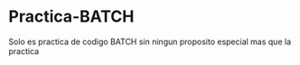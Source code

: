 # Practica-BATCH
Solo es practica de codigo BATCH
sin ningun proposito especial mas que
la practica
